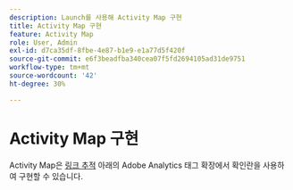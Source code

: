 ```yaml
---
description: Launch를 사용해 Activity Map 구현
title: Activity Map 구현
feature: Activity Map
role: User, Admin
exl-id: d7ca35df-8fbe-4e87-b1e9-e1a77d5f420f
source-git-commit: e6f3beadfba340cea07f5fd2694105ad31de9751
workflow-type: tm+mt
source-wordcount: '42'
ht-degree: 30%

---
```


# Activity Map 구현

Activity Map은 [링크 추적](https://experienceleague.adobe.com/docs/experience-platform/tags/extensions/adobe/analytics/overview.html?lang=en) 아래의 Adobe Analytics 태그 확장에서 확인란을 사용하여 구현할 수 있습니다.